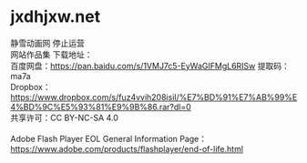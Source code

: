# jxdhjxw.net
静雪动画网
停止运营
<br>
网站作品集
下载地址：
<br>
百度网盘：https://pan.baidu.com/s/1VMJ7c5-EyWaGIFMgL6RISw 提取码：ma7a
<br>
Dropbox：https://www.dropbox.com/s/fuz4vvih208isil/%E7%BD%91%E7%AB%99%E4%BD%9C%E5%93%81%E9%9B%86.rar?dl=0
<br>
共享许可：CC BY-NC-SA 4.0
<br>
<br>
Adobe Flash Player EOL General Information Page：
<br>
https://www.adobe.com/products/flashplayer/end-of-life.html
